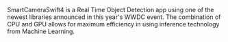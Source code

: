 SmartCameraSwift4 is a Real Time Object Detection app using one of the newest libraries announced in this year's WWDC event. The combination of CPU and GPU allows for maximum efficiency in using inference technology from Machine Learning. 
